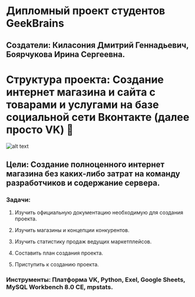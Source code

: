 # **Дипломный проект студентов GeekBrains**

## Создатели: Киласония Дмитрий Геннадьевич, Боярчукова Ирина Сергеевна.


# Структура проекта: Создание интернет магазина и сайта с товарами и услугами на базе социальной сети Вконтакте (далее просто VK) :money_with_wings: 

![alt text](https://ruseshop.ru/images/novosti/ruseshop05.jpg)

## Цели: Создание полноценного интернет магазина без каких-либо затрат на команду разработчиков и содержание сервера.

### Задачи:

1. Изучить официальную документацию необходимую для создания проекта.

2. Изучить магазины и концепции конкурентов.

3. Изучить статистику продаж ведущих маркетплейсов.

4. Составить план создания проекта.

5. Приступить к созданию проекта.


### Инструменты: Платформа VK, Python, Exel, Google Sheets, MySQL Workbench 8.0 CE, mpstats.







